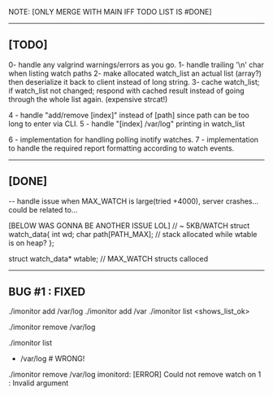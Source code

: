 
NOTE: [ONLY MERGE WITH MAIN IFF TODO LIST IS #DONE]

--------
 [TODO]
--------

0- handle any valgrind warnings/errors as you go.
1- handle trailing '\n' char when listing watch paths
2- make allocated watch_list an actual list (array?) then deserialize it back to client instead of long string. 
3- cache watch_list; if watch_list not changed;
respond with cached result instead of going through the whole list again. (expensive strcat!)

4 - handle "add/remove [index]" instead of [path] since path can be too long to enter via CLI.
5 - handle "[index] /var/log" printing in watch_list

6 - implementation for handling polling inotify watches.
7 - implementation to handle the required report formatting according to watch events.

--------
 [DONE]
--------

-- handle issue when MAX_WATCH is large(tried +4000), server crashes...
could be related to...

[BELOW WAS GONNA BE ANOTHER ISSUE LOL]
// ~ 5KB/WATCH
struct watch_data{
        int wd;
        char path[PATH_MAX]; // stack allocated while wtable is on heap?
};

struct watch_data* wtable; // MAX_WATCH structs calloced

----------------
 BUG #1 : FIXED
----------------
./imonitor add /var/log
./imonitor add /var
./imonitor list
<shows_list_ok>

./imonitor remove /var/log

./imonitor list
- /var/log      # WRONG!

./imonitor remove /var/log
imonitord: [ERROR] Could not remove watch on 1 : Invalid argument

